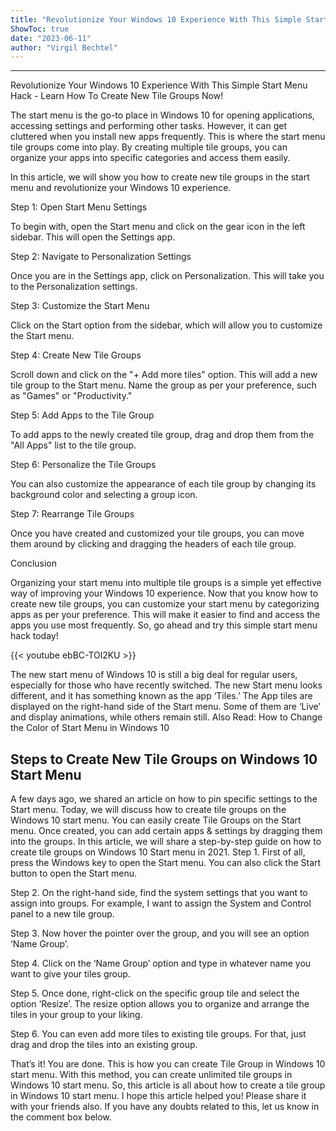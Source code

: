 ```yaml
---
title: "Revolutionize Your Windows 10 Experience With This Simple Start Menu Hack - Learn How To Create New Tile Groups Now!"
ShowToc: true 
date: "2023-06-11"
author: "Virgil Bechtel"
---
```

*****
Revolutionize Your Windows 10 Experience With This Simple Start Menu Hack - Learn How To Create New Tile Groups Now!

The start menu is the go-to place in Windows 10 for opening applications, accessing settings and performing other tasks. However, it can get cluttered when you install new apps frequently. This is where the start menu tile groups come into play. By creating multiple tile groups, you can organize your apps into specific categories and access them easily.

In this article, we will show you how to create new tile groups in the start menu and revolutionize your Windows 10 experience.

Step 1: Open Start Menu Settings

To begin with, open the Start menu and click on the gear icon in the left sidebar. This will open the Settings app.

Step 2: Navigate to Personalization Settings

Once you are in the Settings app, click on Personalization. This will take you to the Personalization settings.

Step 3: Customize the Start Menu 

Click on the Start option from the sidebar, which will allow you to customize the Start menu.

Step 4: Create New Tile Groups

Scroll down and click on the "+ Add more tiles" option. This will add a new tile group to the Start menu. Name the group as per your preference, such as "Games" or "Productivity."

Step 5: Add Apps to the Tile Group

To add apps to the newly created tile group, drag and drop them from the "All Apps" list to the tile group.

Step 6: Personalize the Tile Groups

You can also customize the appearance of each tile group by changing its background color and selecting a group icon.

Step 7: Rearrange Tile Groups

Once you have created and customized your tile groups, you can move them around by clicking and dragging the headers of each tile group.

Conclusion

Organizing your start menu into multiple tile groups is a simple yet effective way of improving your Windows 10 experience. Now that you know how to create new tile groups, you can customize your start menu by categorizing apps as per your preference. This will make it easier to find and access the apps you use most frequently. So, go ahead and try this simple start menu hack today!

{{< youtube ebBC-TOl2KU >}} 



The new start menu of Windows 10 is still a big deal for regular users, especially for those who have recently switched. The new Start menu looks different, and it has something known as the app ‘Tiles.’
The App tiles are displayed on the right-hand side of the Start menu. Some of them are ‘Live’ and display animations, while others remain still.
Also Read: How to Change the Color of Start Menu in Windows 10

 
## Steps to Create New Tile Groups on Windows 10 Start Menu


A few days ago, we shared an article on how to pin specific settings to the Start menu. Today, we will discuss how to create tile groups on the Windows 10 start menu.
You can easily create Tile Groups on the Start menu. Once created, you can add certain apps & settings by dragging them into the groups. In this article, we will share a step-by-step guide on how to create tile groups on Windows 10 Start menu in 2021.
Step 1. First of all, press the Windows key to open the Start menu. You can also click the Start button to open the Start menu.

Step 2. On the right-hand side, find the system settings that you want to assign into groups. For example, I want to assign the System and Control panel to a new tile group.

Step 3. Now hover the pointer over the group, and you will see an option ‘Name Group’.

Step 4. Click on the ‘Name Group’ option and type in whatever name you want to give your tiles group.

Step 5. Once done, right-click on the specific group tile and select the option ‘Resize’. The resize option allows you to organize and arrange the tiles in your group to your liking.

Step 6. You can even add more tiles to existing tile groups. For that, just drag and drop the tiles into an existing group.

That’s it! You are done. This is how you can create Tile Group in Windows 10 start menu. With this method, you can create unlimited tile groups in Windows 10 start menu.
So, this article is all about how to create a tile group in Windows 10 start menu. I hope this article helped you! Please share it with your friends also. If you have any doubts related to this, let us know in the comment box below.




